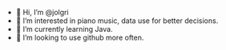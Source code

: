 - 👋 Hi, I’m @jolgri
- 👀 I’m interested in piano music, data use for better decisions.
- 🌱 I’m currently learning Java.
- 💞️ I’m looking to use github more often.

<!---
jolgri/jolgri is a ✨ special ✨ repository because its `README.md` (this file) appears on your GitHub profile.
You can click the Preview link to take a look at your changes.
--->
